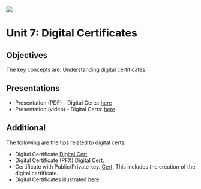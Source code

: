 <img src="https://github.com/billbuchanan/csn09112/blob/master/zadditional/top_csn09112.png"/>

# Unit 7: Digital Certificates
## Objectives


The key concepts are: Understanding digital certificates.



## Presentations

* Presentation (PDF) - Digital Certs: <a href="https://asecuritysite.com/public/chapter06_digital_cert.pdf" target="_blank">here</a></li>
* Presentation (video) - Digital Certs: <a href="https://youtu.be/ZJ2G8KC1zDs" target="_blank">here</a> </li>



## Additional
The following are the tips related to digital certs:

* Digital Certificate [Digital Cert](https://asecuritysite.com/encryption/digitalcert).
* Digital Certificate (PFX) [Digital Cert](https://asecuritysite.com/encryption/digitalcert2).
* Certificate with Public/Private key. [Cert](https://asecuritysite.com/encryption/createcert). This includes the creation of the digital certificate.
* Digital Certificates illustrated [here](https://www.youtube.com/watch?v=KmQQOtZw2GQ)

  





 



